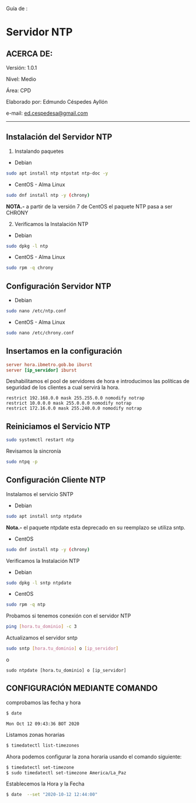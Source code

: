 Guía de :

# Servidor NTP

## ACERCA DE:

Versión: 1.0.1

Nivel: Medio

Área: CPD

Elaborado por: Edmundo Céspedes Ayllón

e-mail: [ed.cespedesa@gmail.com](ed.cespedesa@gmail.com)

---

## Instalación del Servidor NTP

1. Instalando paquetes

- Debian

```bash
sudo apt install ntp ntpstat ntp-doc -y
```

- CentOS - Alma Linux

```bash
sudo dnf install ntp -y (chrony)
```

**NOTA.-** a partir de la versión 7 de CentOS el paquete NTP pasa a ser CHRONY

2. Verificamos la Instalación NTP

- Debian

```bash
sudo dpkg -l ntp
```

- CentOS - Alma Linux

```bash
sudo rpm -q chrony
```

## Configuración Servidor NTP

- Debian

```bash
sudo nano /etc/ntp.conf 
```

- CentOS - Alma Linux

```bash
sudo nano /etc/chrony.conf
```

## Insertamos en la configuración

```conf
server hora.ibmetro.gob.bo iburst
server [ip_servidor] iburst
```

Deshabilitamos el pool de servidores de hora e introducimos las políticas de seguridad de los clientes a cual servirá la hora.

```config
restrict 192.168.0.0 mask 255.255.0.0 nomodify notrap
restrict 10.0.0.0 mask 255.0.0.0 nomodify notrap
restrict 172.16.0.0 mask 255.240.0.0 nomodify notrap
```

## Reiniciamos el Servicio NTP

```bash
sudo systemctl restart ntp 
```

Revisamos la sincronía

```bash
sudo ntpq -p
```

## Configuración  Cliente NTP

Instalamos  el servicio SNTP

- Debian

```bash
sudo apt install sntp ntpdate
```

**Nota.-** el paquete ntpdate esta deprecado en su reemplazo se utiliza sntp.

- CentOS

```bash
sudo dnf install ntp -y (chrony)
```

Verificamos la Instalación NTP

- Debian

```bash
sudo dpkg -l sntp ntpdate
```

- CentOS

```bash
sudo rpm -q ntp
```

Probamos si tenemos conexión con el servidor NTP

```bash
ping [hora.tu_dominio] -c 3
```

Actualizamos el servidor sntp 

  ```bash
  sudo sntp [hora.tu_dominio] o [ip_servidor]
  ```

o

```
sudo ntpdate [hora.tu_dominio] o [ip_servidor]
```

## CONFIGURACIÓN MEDIANTE COMANDO

comprobamos las fecha y hora

```bash
$ date
```

```output
Mon Oct 12 09:43:36 BOT 2020
```

Listamos zonas horarias

```bash
$ timedatectl list-timezones
```

Ahora podemos configurar la zona horaria usando el comando siguiente:

```bash
$ timedatectl set-timezone
$ sudo timedatectl set-timezone America/La_Paz
```

Establecemos la Hora y la Fecha

```bash
$ date  --set "2020-10-12 12:44:00"	
```